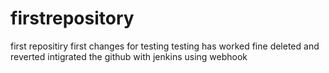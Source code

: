 # firstrepository
first repositiry 
first changes for testing
testing has worked fine
deleted
and reverted
intigrated the github with jenkins using webhook
